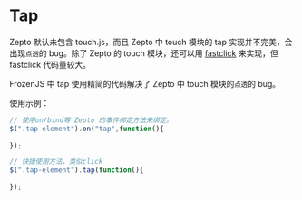 # Tap

Zepto 默认未包含 touch.js，而且 Zepto 中 touch 模块的 tap 实现并不完美，会出现`点透`的 bug。除了 Zepto 的 touch 模块，还可以用 [fastclick](https://github.com/ftlabs/fastclick) 来实现，但 fastclick 代码量较大。

FrozenJS 中 tap 使用精简的代码解决了 Zepto 中 touch 模块的`点透`的 bug。

使用示例：

```js
// 使用on/bind等 Zepto 的事件绑定方法来绑定。
$(".tap-element").on("tap",function(){
	
});

// 快捷使用方法，类似click
$(".tap-element").tap(function(){
	
});
```